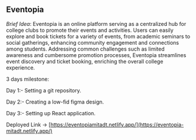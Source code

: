 ﻿## Eventopia

*Brief Idea*: Eventopia is an online platform serving as a centralized hub for college clubs to promote their events and activities. Users can easily explore and book tickets for a 
variety of events, from academic seminars to social gatherings, enhancing community engagement and connections among students. Addressing common challenges such as limited awareness and cumbersome promotion processes, Eventopia streamlines event discovery and ticket booking, enriching the overall college experience.

3 days milestone: 

Day 1:- Setting a git repository. 

Day 2:- Creating a low-fid figma design.

Day 3:- Setting up React application. 

Deployed Link -> [https://eventopiamitadt.netlify.app/](https://eventopia-mitadt.netlify.app/)

